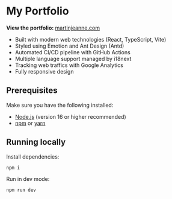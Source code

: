 # My Portfolio
**View the portfolio:** [martinjeanne.com](https://martinjeanne.com/)  
- Built with modern web technologies (React, TypeScript, Vite)
- Styled using Emotion and Ant Design (Antd)
- Automated CI/CD pipeline with GitHub Actions
- Multiple language support managed by i18next
- Tracking web traffics with Google Analytics
- Fully responsive design

## Prerequisites
Make sure you have the following installed:
- [Node.js](https://nodejs.org/) (version 16 or higher recommended)
- [npm](https://www.npmjs.com/) or [yarn](https://yarnpkg.com/)

## Running locally
Install dependencies:
```bash
npm i
```

Run in dev mode:
```bash
npm run dev
```
